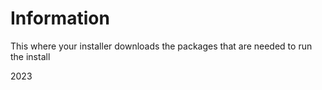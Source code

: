 # Information

This where your installer downloads the packages that are needed to run the install

2023
